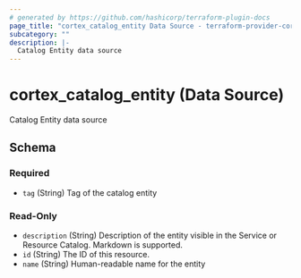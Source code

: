 ```yaml
---
# generated by https://github.com/hashicorp/terraform-plugin-docs
page_title: "cortex_catalog_entity Data Source - terraform-provider-cortex"
subcategory: ""
description: |-
  Catalog Entity data source
---
```


# cortex_catalog_entity (Data Source)

Catalog Entity data source



<!-- schema generated by tfplugindocs -->
## Schema

### Required

- `tag` (String) Tag of the catalog entity

### Read-Only

- `description` (String) Description of the entity visible in the Service or Resource Catalog. Markdown is supported.
- `id` (String) The ID of this resource.
- `name` (String) Human-readable name for the entity
